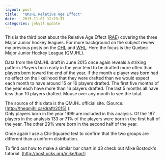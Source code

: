 ```yaml
---
layout: post
title:  "QMJHL Relative Age Effect"
date:   2015-11-01 12:23:37
categories: jekyll update
---
```

<style>

.bar {
  fill: steelblue;
}

.bar:hover {
	fill: brown;
}

.axis {
	font: 10px sans-serif;
}

.axis path,
.axis line {
	fill: none;
	stroke: #000;
	shape-rendering: crispEdges;
}

.x.axis path {
	display: none;
}
.d3-tip {
	line-height: 1;
	font-weight: bold;
	padding: 10px;
	background: rgba(0,0,0,0.8);
	color: #fff;
	border-radius: 2px;
}

/* Creates a small triangle extender for the tooltip */
.d3-tip:after {
	box-sizing: border-box;
	display: inline;
	font-size: 8px;
	width = 100%;
	line-height: 1;
	color: rgba(0,0,0, 0.8);
	content: "\25BC";
	position: absolute;
	text-align: center;	
}

/* Style northward tooltips differently */
d3.-tip.n:after {
	margin: -1px 0 0 0;
	top: 100%;
	left: 0;
}
</style>

This is the third post about the Relative Age Effect ([RAE](https://en.wikipedia.org/wiki/Relative_age_effect)) covering the three Major Junior hockey leagues.  For more background on the subject review my previous posts on the [OHL] and [WHL].  Here the focus is the Quebec Major Junior Hockey League (QMJHL). 

Data from the QMJHL draft in June 2015 once again reveals a striking pattern.  Players born early in the year tend to be drafted more often than players born toward the end of the year.  If the month a player was born had no effect on the likelihood that they were drafted than we would expect each month to have around 15 or 16 players drafted.  The first five months of the year each have more than 16 players drafted.  The last 5 months all have less than 10 players drafted.  Mouse over any month to see the total.

<div id="example" font-size="40px"></div>

The source of this data is the QMJHL official site. (Source: [http://theqmjhl.ca/draft/2015] ).  
Only players born in the year 1999 are included in this analysis.  Of the 187 players in the analysis 133 or 71% of the players were born in the first half of the year.  The other 29% were born in the second half of the year.  

Once again I use a Chi-Squared test to confirm that the two groups are different than a uniform distribution.  

To find out how to make a similar bar chart in d3 check out Mike Bostock's tutorial: [http://bost.ocks.org/mike/bar/]


<script src="https://cdnjs.cloudflare.com/ajax/libs/d3/3.4.12/d3.js"></script>
<script src="http://labratrevenge.com/d3-tip/javascripts/d3.tip.v0.6.3.js"></script>
<script src="{{site.basurl}}/js/QMJHL-Histogram-2015.js"></script>

[http://bost.ocks.org/mike/bar/]: http://bost.ocks.org/mike/bar/
[http://theqmjhl.ca/draft/2015]: http://theqmjhl.ca/draft/2015

[OHL]:	{{site.basurl}}/_posts/2015-10-28-OHL-Relative-Age-Effect-2015.markdown"
[WHL]:	{{site.basurl}}/_posts/2015-10-10-WHL-Relative-Age-Effect-2015.markdown"
